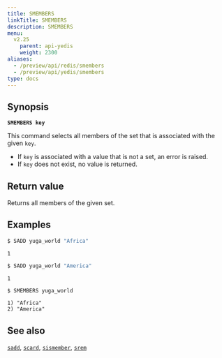 ```yaml
---
title: SMEMBERS
linkTitle: SMEMBERS
description: SMEMBERS
menu:
  v2.25
    parent: api-yedis
    weight: 2300
aliases:
  - /preview/api/redis/smembers
  - /preview/api/yedis/smembers
type: docs
---
```


## Synopsis

**`SMEMBERS key`**

This command selects all members of the set that is associated with the given `key`.

- If `key` is associated with a value that is not a set, an error is raised.
- If `key` does not exist, no value is returned.

## Return value

Returns all members of the given set.

## Examples

```sh
$ SADD yuga_world "Africa"
```

```
1
```

```sh
$ SADD yuga_world "America"
```

```
1
```

```sh
$ SMEMBERS yuga_world
```

```
1) "Africa"
2) "America"
```

## See also

[`sadd`](../sadd/), [`scard`](../scard/), [`sismember`](../sismember/), [`srem`](../srem/)
